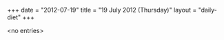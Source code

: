 +++
date = "2012-07-19"
title = "19 July 2012 (Thursday)"
layout = "daily-diet"
+++

<p>&lt;no entries&gt;</p>